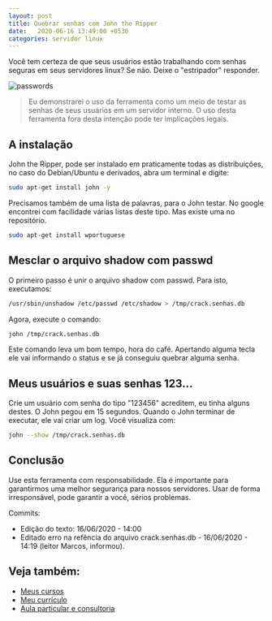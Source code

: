 ```yaml
---
layout: post
title: Quebrar senhas com John the Ripper
date:   2020-06-16 13:49:00 +0530
categories: servidor linux
---
```

Você tem certeza de que seus usuários estão trabalhando com senhas seguras em seus servidores linux? Se não. Deixe o "estripador" responder.

![passwords](/images/password.jpg)

> Eu demonstrarei o uso da ferramenta como um meio de testar as senhas de seus usuários em um servidor interno. O uso desta ferramenta fora desta intenção pode ter implicações legais. 

## A instalação
John the Ripper, pode ser instalado em praticamente todas as distribuições, no caso do Debian/Ubuntu e derivados, abra um terminal e digite:

```bash
sudo apt-get install john -y
```

Precisamos também de uma lista de palavras, para o John testar. No google encontrei com facilidade várias listas deste tipo. Mas existe uma no repositório.

```bash
sudo apt-get install wportuguese
```

## Mesclar o arquivo shadow com passwd

O primeiro passo é unir o arquivo shadow com passwd. Para isto, executamos:

```bash
/usr/sbin/unshadow /etc/passwd /etc/shadow > /tmp/crack.senhas.db
```

Agora, execute o comando:

```bash
john /tmp/crack.senhas.db
```

Este comando leva um bom tempo, hora do café. Apertando alguma tecla ele vai informando o status e se já conseguiu quebrar alguma senha.

## Meus usuários e suas senhas 123...

Crie um usuário com senha do tipo "123456" acreditem, eu tinha alguns destes. O John pegou em 15 segundos. Quando o John terminar de executar, ele vai criar um log. Você visualiza com:

```bash
john --show /tmp/crack.senhas.db
```

## Conclusão
Use esta ferramenta com responsabilidade. Ela é importante para garantirmos uma melhor segurança para nossos servidores. Usar de forma irresponsável, pode garantir a você, sérios problemas.


Commits:
- Edição do texto: 16/06/2020 - 14:00
- Editado erro na refência do arquivo crack.senhas.db - 16/06/2020 - 14:19 (leitor Marcos, informou).



## Veja também:
- [Meus cursos](https://profjulianoramos.github.io/cursos/)
- [Meu currículo](https://profjulianoramos.github.io/curriculo/)
- [Aula particular e consultoria](https://profjulianoramos.github.io/consultoria/)